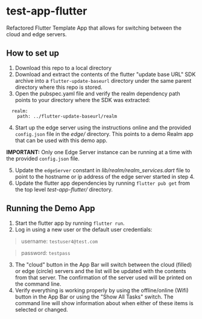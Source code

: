# test-app-flutter
Refactored Flutter Template App that allows for switching between the cloud and edge servers.

## How to set up

1. Download this repo to a local directory
2. Download and extract the contents of the flutter "update base URL" SDK archive into a
   `flutter-update-baseurl` directory under the same parent directory where this repo is stored.
3. Open the pubspec.yaml file and verify the realm dependency path points to your directory where
   the SDK was extracted:

```
  realm:
    path: ../flutter-update-baseurl/realm
```

4. Start up the edge server using the instructions online and the provided `config.json` file in
   the _edge/_ directory. This points to a demo Realm app that can be used with this demo app.

**IMPORTANT:** Only one Edge Server instance can be running at a time with the provided `config.json`
file.

5. Update the `edgeServer` constant in _lib/realm/realm\_services.dart_ file to point to the
   hostname or ip address of the edge server started in step 4.
6. Update the flutter app dependencies by running `flutter pub get` from the top level
   _test-app-flutter/_ directory.

## Running the Demo App

1. Start the flutter app by running `flutter run`.
2. Log in using a new user or the default user credentials:

> username: `testuser4@test.com`

> password: `testpass`

3. The "cloud" button in the App Bar will switch between the cloud (filled) or edge (circle)
   servers and the list will be updated with the contents from that server. The confirmation
   of the server used will be printed on the command line.
4. Verify everything is working properly by using the offline/online (Wifi) button in the
   App Bar or using the "Show All Tasks" switch. The command line will show information
   about when either of these items is selected or changed.
